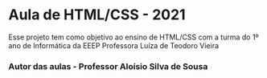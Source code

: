 <h1>Aula de HTML/CSS - 2021</h3>

Esse projeto tem como objetivo ao ensino de HTML/CSS com a turma do 1º ano de Informática da EEEP Professora Luíza de Teodoro Vieira

<h3>Autor das aulas - Professor Aloísio Silva de Sousa</h3>
